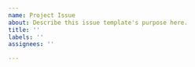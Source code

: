 ```yaml
---
name: Project Issue
about: Describe this issue template's purpose here.
title: ''
labels: ''
assignees: ''

---
```




